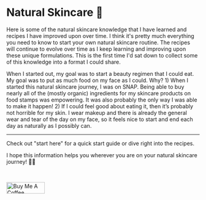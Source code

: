 # Natural Skincare 🌱
Here is some of the natural skincare knowledge that I have learned and recipes I have improved upon over time. I think it's pretty much everything you need to know to start your own natural skincare routine. The recipes will continue to evolve over time as I keep learning and improving upon these unique formulations. This is the first time I'd sat down to collect some of this knowledge into a format I could share.

When I started out, my goal was to start a beauty regimen that I could eat. My goal was to put as much food on my face as I could. Why? 1) When I started this natural skincare journey, I was on SNAP. Being able to buy nearly all of the (mostly organic) ingredients for my skincare products on food stamps was empowering. It was also probably the only way I was able to make it happen! 2) If I could feel good about eating it, then it’s probably not horrible for my skin. I wear makeup and there is already the general wear and tear of the day on my face, so it feels nice to start and end each day as naturally as I possibly can.

---

Check out "start here" for a quick start guide or dive right into the recipes.

I hope this information helps you wherever you are on your natural skincare journey! 🌱✨

&nbsp;

<a href="https://www.buymeacoffee.com/alexiasa" target="_blank"><img src="https://cdn.buymeacoffee.com/buttons/v2/default-green.png" alt="Buy Me A Coffee" style="height: 30px !important;width: 100px !important;" ></a>
